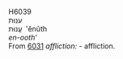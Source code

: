 <body>
  <p>H6039<br>  ענוּת  <br> עֱנוּת  ‎  ‛ĕnûth  <br><i>en-ooth‘ </i><br>From <a href="h6031.htm">6031</a>  <i>affliction: - </i>affliction.<br></p>
 </body>